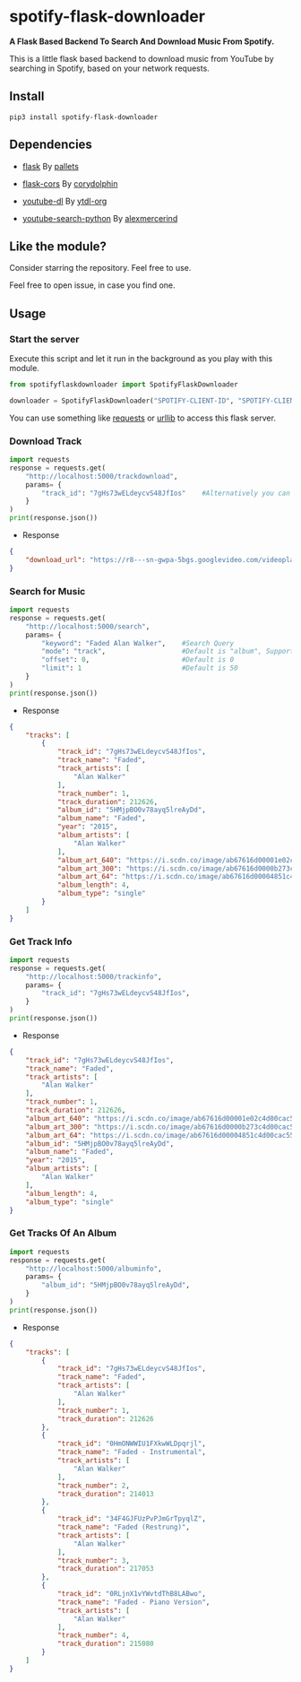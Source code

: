 # spotify-flask-downloader


**A Flask Based Backend To Search And Download Music From Spotify.**

This is a little flask based backend to download music from YouTube by searching in Spotify, based on your network requests.


## Install


```
pip3 install spotify-flask-downloader
```


## Dependencies


- [flask](https://github.com/pallets/flask) By [pallets](https://palletsprojects.com)

- [flask-cors](https://github.com/corydolphin/flask-cors) By [corydolphin](https://github.com/corydolphin)

- [youtube-dl](https://github.com/ytdl-org/youtube-dl) By [ytdl-org](https://github.com/ytdl-org)

- [youtube-search-python](https://github.com/alexmercerind/youtube-search-python) By [alexmercerind](https://github.com/alexmercerind)


## Like the module?


Consider starring the repository. Feel free to use.

Feel free to open issue, in case you find one.


## Usage


### Start the server

Execute this script and let it run in the background as you play with this module.

```python
from spotifyflaskdownloader import SpotifyFlaskDownloader

downloader = SpotifyFlaskDownloader("SPOTIFY-CLIENT-ID", "SPOTIFY-CLIENT-SECRET", 5000)
```

You can use something like [requests](https://pypi.org/project/requests/) or [urllib](https://docs.python.org/3/library/urllib.html) to access this flask server.


### Download Track

```python
import requests
response = requests.get(
    "http://localhost:5000/trackdownload",
    params= {
        "track_id": "7gHs73wELdeycvS48JfIos"    #Alternatively you can provide "track_name" in place of "track_id"
    }
)
print(response.json())
```

- Response

```json
{
    "download_url": "https://r8---sn-gwpa-5bgs.googlevideo.com/videoplayback?expire=1594409257&ei=yWwIX_3rNJOWvQSFwI5A&ip=2409%3A4053%3A2196%3Ad6fa%3Ac8bf%3Ab2d8%3A81bb%3Aad05&id=o-AE3zCFHWH5aAUBwVqKVBijX3Vjd9xf4LSZ5uyIa8l2qY&itag=249&source=youtube&requiressl=yes&mh=Hp&mm=31%2C29&mn=sn-gwpa-5bgs%2Csn-gwpa-qxa6&ms=au%2Crdu&mv=m&mvi=8&pl=36&initcwndbps=175000&vprv=1&mime=audio%2Fwebm&gir=yes&clen=1360728&dur=212.501&lmt=1576159977750934&mt=1594387597&fvip=8&keepalive=yes&c=WEB&txp=5531432&sparams=expire%2Cei%2Cip%2Cid%2Citag%2Csource%2Crequiressl%2Cvprv%2Cmime%2Cgir%2Cclen%2Cdur%2Clmt&lsparams=mh%2Cmm%2Cmn%2Cms%2Cmv%2Cmvi%2Cpl%2Cinitcwndbps&lsig=AG3C_xAwRAIgP_4WHdnJO0h1wde12DLTcrfAQ8ShLLIezFkfO0AjRdoCIBqTZqhOP8kp7amBJObCMzKNJ_vzXZdvJcnY8j4PTAm0&sig=AOq0QJ8wRgIhAJe-DBmBKmfBx8dJcoKyp_WCeXg3Q3WKfxAvw4ztUwbVAiEApLFfh9DK9rRkkSRDSqPhXgUXdtStDUZOok2gxzEHhTY=&ratebypass=yes"
}
```


### Search for Music

```python
import requests
response = requests.get(
    "http://localhost:5000/search",
    params= {
        "keyword": "Faded Alan Walker",    #Search Query
        "mode": "track",                   #Default is "album", Supports "album" & "track"
        "offset": 0,                       #Default is 0
        "limit": 1                         #Default is 50
    }
)
print(response.json())
```

- Response

```json
{
    "tracks": [
        {
            "track_id": "7gHs73wELdeycvS48JfIos",
            "track_name": "Faded",
            "track_artists": [
                "Alan Walker"
            ],
            "track_number": 1,
            "track_duration": 212626,
            "album_id": "5HMjpBO0v78ayq5lreAyDd",
            "album_name": "Faded",
            "year": "2015",
            "album_artists": [
                "Alan Walker"
            ],
            "album_art_640": "https://i.scdn.co/image/ab67616d00001e02c4d00cac55ae1b4598c9bc90",
            "album_art_300": "https://i.scdn.co/image/ab67616d0000b273c4d00cac55ae1b4598c9bc90",
            "album_art_64": "https://i.scdn.co/image/ab67616d00004851c4d00cac55ae1b4598c9bc90",
            "album_length": 4,
            "album_type": "single"
        }
    ]
}
```


### Get Track Info

```python
import requests
response = requests.get(
    "http://localhost:5000/trackinfo",
    params= {
        "track_id": "7gHs73wELdeycvS48JfIos",
    }
)
print(response.json())
```

- Response

```json
{
    "track_id": "7gHs73wELdeycvS48JfIos",
    "track_name": "Faded",
    "track_artists": [
        "Alan Walker"
    ],
    "track_number": 1,
    "track_duration": 212626,
    "album_art_640": "https://i.scdn.co/image/ab67616d00001e02c4d00cac55ae1b4598c9bc90",
    "album_art_300": "https://i.scdn.co/image/ab67616d0000b273c4d00cac55ae1b4598c9bc90",
    "album_art_64": "https://i.scdn.co/image/ab67616d00004851c4d00cac55ae1b4598c9bc90",
    "album_id": "5HMjpBO0v78ayq5lreAyDd",
    "album_name": "Faded",
    "year": "2015",
    "album_artists": [
        "Alan Walker"
    ],
    "album_length": 4,
    "album_type": "single"
}
```

### Get Tracks Of An Album

```python
import requests
response = requests.get(
    "http://localhost:5000/albuminfo",
    params= {
        "album_id": "5HMjpBO0v78ayq5lreAyDd",
    }
)
print(response.json())
```

- Response

```json
{
    "tracks": [
        {
            "track_id": "7gHs73wELdeycvS48JfIos",
            "track_name": "Faded",
            "track_artists": [
                "Alan Walker"
            ],
            "track_number": 1,
            "track_duration": 212626
        },
        {
            "track_id": "0HmONWWIU1FXkwWLDpqrjl",
            "track_name": "Faded - Instrumental",
            "track_artists": [
                "Alan Walker"
            ],
            "track_number": 2,
            "track_duration": 214013
        },
        {
            "track_id": "34F4GJFUzPvPJmGrTpyqlZ",
            "track_name": "Faded (Restrung)",
            "track_artists": [
                "Alan Walker"
            ],
            "track_number": 3,
            "track_duration": 217053
        },
        {
            "track_id": "0RLjnX1vYWvtdThB8LABwo",
            "track_name": "Faded - Piano Version",
            "track_artists": [
                "Alan Walker"
            ],
            "track_number": 4,
            "track_duration": 215080
        }
    ]
}
```